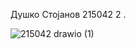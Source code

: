 Душко Стојанов 215042
2 .

 ![215042 drawio (1)](https://github.com/dulestojanov/SI_2024_lab2_215042/assets/166952471/cc8347bc-4d11-4953-89e4-86ce7cde2875)
